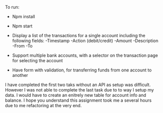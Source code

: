 To run:
- Npm install
- Npm start

- Display a list of the transactions for a single account including the following fields:
    -Timestamp
    -Action (debit/credit)
    -Amount
    -Description
    -From
    -To
- Support multiple bank accounts, with a selector on the transaction page for selecting
the account
- Have form with validation, for transferring funds from one account to another


I have completed the first two taks without an API as setup was difficult. However I was not able to complete the last task due to to way I setup my data. I would have to create an enitrely new table for account info and balance. I hope you understand this assignment took me a several hours due to me refactoring at the very end. 


